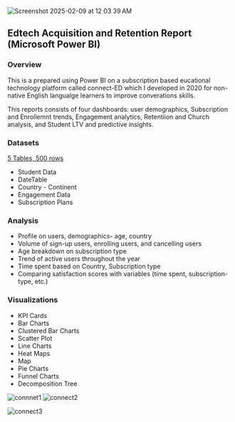 
 
![Screenshot 2025-02-09 at 12 03 39 AM](https://github.com/user-attachments/assets/3a61e89e-1200-4e82-9630-d7dbcd63365f)

 


## Edtech Acquisition and Retention Report (Microsoft Power BI)


### Overview

This is a  prepared using Power BI on a subscription based eucational technology platform called connect-ED which I developed in 2020 for non-native English langualge learners to improve converations skills.

This reports consists of four dashboards: user demographics, Subscription and Enrollemnt trends, Engagement analytics, Retentiion and Church analysis, and Student LTV and predictive insights.
 

### Datasets

[5 Tables, 500 rows](https://www.kaggle.com/datasets/maggieakarn/edtech-engagement-data/settings)
- Student Data  
- DateTable  
- Country - Continent
- Engagement Data  
- Subscription Plans  

### Analysis  

 

- Profile on users, demographics- age, country
- Volume of sign-up users, enrolling users, and cancelling users
- Age breakdown on subscription type
- Trend of active users throughout the year
- Time spent based on Country, Subscription type
- Comparing satisfaction scores with variables (time spent, subscription-type, etc.)

 

### Visualizations 

- KPI Cards
- Bar Charts
- Clustered Bar Charts
- Scatter Plot
- Line Charts
- Heat Maps
- Map
- Pie Charts
- Funnel Charts
- Decomposition Tree
 
![connnet1](https://github.com/user-attachments/assets/8efaa8f4-64fb-4660-8c42-e9d5745ff369)
![connect2](https://github.com/user-attachments/assets/efe9031b-1f65-4971-a2e7-2c306cceff98)

![connect3](https://github.com/user-attachments/assets/d244b8e3-0505-4c6d-995a-8953926d001d)

